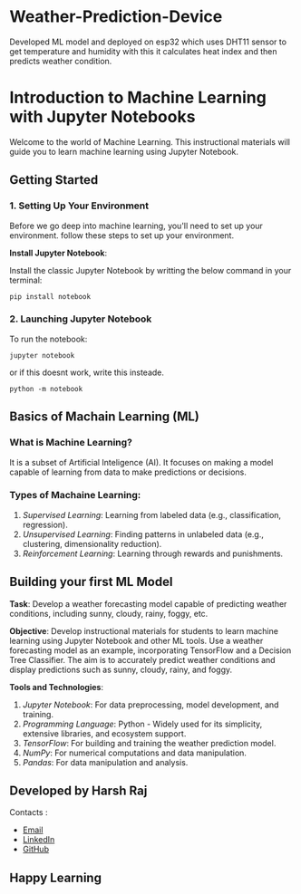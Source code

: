 # Weather-Prediction-Device
Developed ML model and deployed on esp32 which uses DHT11 sensor to get temperature and humidity with this it calculates heat index and then predicts weather condition.

# **Introduction to Machine Learning with Jupyter Notebooks**
Welcome to the world of Machine Learning. This instructional materials will guide you to learn machine learning using Jupyter Notebook.

## **Getting Started**
### **1. Setting Up Your Environment**
Before we go deep into machine learning, you'll need to set up your environment.
follow these steps to set up your environment.

**Install Jupyter Notebook**:

Install the classic Jupyter Notebook by writting the below command in your terminal:

`pip install notebook`

### **2. Launching Jupyter Notebook**

To run the notebook:

`jupyter notebook`

or if this doesnt work, write this insteade.

`python -m notebook`

## **Basics of Machain Learning (ML)**
### **What is Machine Learning?**
It is a subset of Artificial Inteligence (AI). It focuses on making a model capable of learning from data to make predictions or decisions.

### **Types of Machaine Learning:**
1. *Supervised Learning*: Learning from labeled data (e.g., classification, regression).
2. *Unsupervised Learning*: Finding patterns in unlabeled data (e.g., clustering, dimensionality reduction).
3. *Reinforcement Learning*: Learning through rewards and punishments.

## **Building your first ML Model**

**Task**: Develop a weather forecasting model capable of predicting
weather conditions, including sunny, cloudy, rainy, foggy, etc.

**Objective**:
Develop instructional materials for students to learn machine learning using
Jupyter Notebook and other ML tools. Use a weather forecasting model as an
example, incorporating TensorFlow and a Decision Tree Classifier. The aim is
to accurately predict weather conditions and display predictions such as
sunny, cloudy, rainy, and foggy.

**Tools and Technologies**:
1. *Jupyter Notebook*: For data preprocessing, model development, and
training.
2. *Programming Language*: Python - Widely used for its simplicity,
extensive libraries, and ecosystem support.
3. *TensorFlow*: For building and training the weather prediction model.
4. *NumPy*: For numerical computations and data manipulation.
5. *Pandas*: For data manipulation and analysis.

## Developed by Harsh Raj
Contacts :
- [Email](mailto:developerharshraj@gmail.com)
- [LinkedIn](https://in.linkedin.com/in/harsh-raj-416a0b27b)
- [GitHub](https://github.com/HarshRajTiwary)

## Happy Learning
